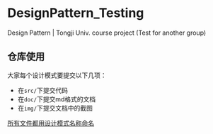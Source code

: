 # DesignPattern_Testing
Design Pattern | Tongji Univ. course project (Test for another group)

## 仓库使用

大家每个设计模式要提交以下几项：

* 在``src/``下提交代码
* 在``doc/``下提交md格式的文档
* 在``img/``下提交文档中的截图

<u>所有文件都用设计模式名称命名</u>


